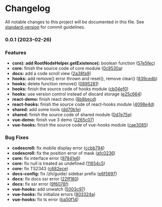 # Changelog

All notable changes to this project will be documented in this file. See [standard-version](https://github.com/conventional-changelog/standard-version) for commit guidelines.

### 0.0.1 (2023-02-26)

### Features

- **core): add RootNodeHelper.getExistence(:** boolean function ([57e5fec](https://github.com/northwang-lucky/smart-storage/commit/57e5fec9af2fce85dbfce4a0320f2a4ec393371a))
- **core:** finish the source code of core module ([0c8530a](https://github.com/northwang-lucky/smart-storage/commit/0c8530a72feeca06f2b56d6bed5ae296f15a5379))
- **docs:** add a code scroll view ([2a38fa9](https://github.com/northwang-lucky/smart-storage/commit/2a38fa903d77810148394cc231757c62c2dcb4a3))
- **hooks:** add remove() error thrown and reset(), remove clear() ([839cedb](https://github.com/northwang-lucky/smart-storage/commit/839cedb203f4622f46da4e77143c2678088988c1))
- **hooks:** delete function remove() ([0895281](https://github.com/northwang-lucky/smart-storage/commit/0895281339569a411d6d68097d56829afcb1c63f))
- **hooks:** finish the source code of hooks module ([cb04ef0](https://github.com/northwang-lucky/smart-storage/commit/cb04ef07a724451fde9bf71833bd69d5e26285b7))
- **hooks:** use version control instead of discard storage ([e25c664](https://github.com/northwang-lucky/smart-storage/commit/e25c6643d3bab89b004437d2f5cc01e386f9deb0))
- **react-demo:** finish react demo ([8b8becd](https://github.com/northwang-lucky/smart-storage/commit/8b8becdb01c5292ece237fc0adaf1db98e52fe04))
- **react-hooks:** finish the source code of react-hooks module ([4098e4d](https://github.com/northwang-lucky/smart-storage/commit/4098e4dc203e00f8935bade98aac0dd63d743e75))
- **shared:** add some tools ([dd70b1e](https://github.com/northwang-lucky/smart-storage/commit/dd70b1e2d20155917ab2d7ac411f647790716b7c))
- **shared:** finish the source code of shared module ([0d7e75e](https://github.com/northwang-lucky/smart-storage/commit/0d7e75eddfa359ef622172b906a2989251d24810))
- **vue-demo:** finish vue 3 demo ([2265c07](https://github.com/northwang-lucky/smart-storage/commit/2265c074783c58092e16a9916882dd2911606e46))
- **vue-hooks:** finish the source code of vue-hooks module ([cae3085](https://github.com/northwang-lucky/smart-storage/commit/cae3085370f0b8d5d5ca2e0765edf679126adbe9))

### Bug Fixes

- **codescroll:** fix mobile display error ([ccbb794](https://github.com/northwang-lucky/smart-storage/commit/ccbb7947c027ebef2af94e568328d7c72a61e6e5))
- **codescroll:** fix the position error of mask ([afc0236](https://github.com/northwang-lucky/smart-storage/commit/afc023642471bddf0c4b17e8b87b52de9d320b1a))
- **core:** fix interface error ([97841e6](https://github.com/northwang-lucky/smart-storage/commit/97841e6ad29dae1a4a00b909112ddf78496a480b))
- **core:** fix null is treated as undefined ([11654c5](https://github.com/northwang-lucky/smart-storage/commit/11654c5104ae5c3cf6716053dc9a3fcb6d6fd2ba))
- **core:** fix TS2343 ([c682ece](https://github.com/northwang-lucky/smart-storage/commit/c682ece3359f2ebb33726d0ad2d677da152a405a))
- **docs-config:** fix /zh/guide/ sidebar prefix ([e6f5697](https://github.com/northwang-lucky/smart-storage/commit/e6f5697452b5ecccb8042e1d170f4b9f21ee5a5d))
- **docs:** fix docs ssr error ([22ff180](https://github.com/northwang-lucky/smart-storage/commit/22ff1803d4d87cf672dab29eccaba6efd6d145bf))
- **docs:** fix ssr error ([9f6078f](https://github.com/northwang-lucky/smart-storage/commit/9f6078fa361673ec2acd1cf623190997694c58b6))
- **vue-hooks:** add unwatch ([5003c97](https://github.com/northwang-lucky/smart-storage/commit/5003c976f52ba9e246f9b477db0384404e643ca5))
- **vue-hooks:** fix initialize errors ([903324a](https://github.com/northwang-lucky/smart-storage/commit/903324a3732ce63e490062b1b61eb1fe262791e5))
- **vue-hooks:** fix ts error ([ba50f14](https://github.com/northwang-lucky/smart-storage/commit/ba50f14b0103cb05c5b6f5a5999365c0b0b65e6e))
